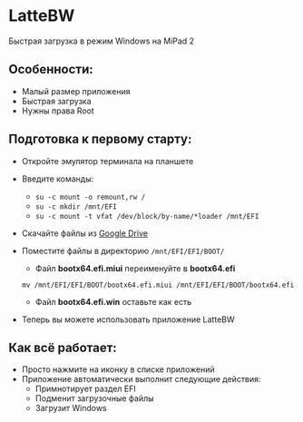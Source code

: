 # LatteBW
 Быстрая загрузка в режим Windows на MiPad 2
 
## Особенности:
* Малый размер приложения
* Быстрая загрузка
* Нужны права Root

## Подготовка к первому старту:
* Откройте эмулятор терминала на планшете
* Введите команды:
  * `su -c mount -o remount,rw /`
  * `su -c mkdir /mnt/EFI`
  * `su -c mount -t vfat /dev/block/by-name/*loader /mnt/EFI`
* Скачайте файлы из [Google Drive](https://drive.google.com/folderview?id=1XnILUU79kNeCrRPrIFhPgjMbYFc8V8oW)
* Поместите файлы в директорию `/mnt/EFI/EFI/BOOT/`
  * Файл **bootx64.efi.miui** переименуйте в **bootx64.efi**

  `mv /mnt/EFI/EFI/BOOT/bootx64.efi.miui /mnt/EFI/EFI/BOOT/bootx64.efi`
  * Файл **bootx64.efi.win** оставьте как есть
* Теперь вы можете использовать приложение LatteBW

## Как всё работает:
* Просто нажмите на иконку в списке приложений
* Приложение автоматически выполнит следующие действия:
  * Примнотирует раздел EFI
  * Подменит загрузочные файлы
  * Загрузит Windows